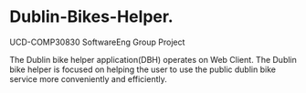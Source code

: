 # Dublin-Bikes-Helper.
UCD-COMP30830 SoftwareEng Group Project

The Dublin bike helper application(DBH) operates on Web Client. The Dublin bike helper is focused on helping the user to use the public dublin bike service more conveniently and efficiently.